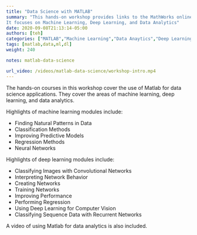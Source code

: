 ```yaml
---
title: "Data Science with MATLAB"
summary: "This hands-on workshop provides links to the MathWorks online courses in Data Science.
It focuses on Machine Learning, Deep Learning, and Data Analytics"
date: 2020-09-08T21:13:14-05:00
authors: [teh]
categories: ["MATLAB","Machine Learning","Data Anaytics","Deep Learning"]
tags: [matlab,data,ml,dl]
weight: 240

notes: matlab-data-science

url_video: /videos/matlab-data-science/workshop-intro.mp4
---
```


The hands-on courses in this workshop cover the use of Matlab for data science applications.
They cover the areas of machine learning, deep learning, and data analytics.

Highlights of machine learning modules include:

 - Finding Natural Patterns in Data
 - Classification Methods
 - Improving Predictive Models
 - Regression Methods
 - Neural Networks

Highlights of deep learning modules include:

 - Classifying Images with Convolutional Networks
 - Interpreting Network Behavior
 - Creating Networks
 - Training Networks
 - Improving Performance
 - Performing Regression
 - Using Deep Learning for Computer Vision
 - Classifying Sequence Data with Recurrent Networks

 A video of using Matlab for data analytics is also included.
